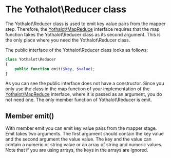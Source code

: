 # The Yothalot\Reducer class

The Yothalot\Reducer class is used to emit key value pairs from the mapper
step. Therefore, the [Yothalot\MapReduce](php-mapreduce)
interface requires that the map function takes the Yothalot\Reducer class
as its second argument. This is the only place where you need the Yothalot\Reducer
class.

The public interface of the Yothalot\Reducer class looks as follows:

```php
class Yothalot\Reducer
{
    public function emit($key, $value);
}
```
As you can see the public interface does not have a constructor. Since you only use the class in
the map function of your implementation of the [Yothalot\MapReduce](php-mapreduce) interface,
where it is passed as an argument, you do not need one. The only member function
of Yothalot\Reducer is emit.

## Member emit()

With member emit you can emit key value pairs from the mapper stage. Emit
takes two arguments. The first argument should contain the key value and
the second argument the value value. The key and the value can contain a
numeric or string value or an array of string and numeric values. Note that
if you are using arrays, the keys in the arrays are ignored.
